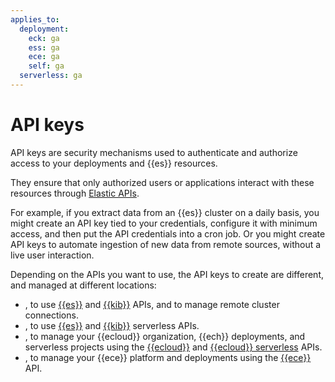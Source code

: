 ```yaml
---
applies_to:
  deployment:
    eck: ga
    ess: ga
    ece: ga
    self: ga
  serverless: ga
---
```


# API keys

API keys are security mechanisms used to authenticate and authorize access to your deployments and {{es}} resources. 

They ensure that only authorized users or applications interact with these resources through [Elastic APIs](https://www.elastic.co/docs/api/).

For example, if you extract data from an {{es}} cluster on a daily basis, you might create an API key tied to your credentials, configure it with minimum access, and then put the API credentials into a cron job. Or you might create API keys to automate ingestion of new data from remote sources, without a live user interaction.

Depending on the APIs you want to use, the API keys to create are different, and managed at different locations:

- **[](api-keys/elasticsearch-api-keys.md)**, to use [{{es}}](https://www.elastic.co/docs/api/doc/elasticsearch/) and [{{kib}}](https://www.elastic.co/docs/api/doc/kibana/) APIs, and to manage remote cluster connections.
- **[](api-keys/serverless-project-api-keys.md)**, to use [{{es}}](https://www.elastic.co/docs/api/doc/elasticsearch-serverless/) and [{{kib}}](https://www.elastic.co/docs/api/doc/serverless/) serverless APIs.
- **[](api-keys/elastic-cloud-api-keys.md)**, to manage your {{ecloud}} organization, {{ech}} deployments, and serverless projects using the [{{ecloud}}](https://www.elastic.co/docs/api/doc/cloud/) and [{{ecloud}} serverless](https://www.elastic.co/docs/api/doc/elastic-cloud-serverless/) APIs.
- **[](api-keys/elastic-cloud-enterprise-api-keys.md)**, to manage your {{ece}} platform and deployments using the [{{ece}}](https://www.elastic.co/docs/api/doc/cloud-enterprise/) API.
